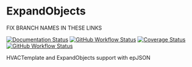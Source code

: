 # ExpandObjects

FIX BRANCH NAMES IN THESE LINKS

[![Documentation Status](https://readthedocs.org/projects/epjson-expandobjects/badge/?version=latest)](https://epjson-expandobjects.readthedocs.io/en/latest/?badge=latest)
[![GitHub Workflow Status](https://img.shields.io/github/workflow/status/john-grando/pyExpandObjects/Unit%20Tests)](https://github.com/john-grando/pyExpandObjects/actions)
[![Coverage Status](https://coveralls.io/repos/github/john-grando/pyExpandObjects/badge.svg?branch=main)](https://coveralls.io/github/john-grando/pyExpandObjects?branch=main)
[![GitHub Workflow Status](https://img.shields.io/github/workflow/status/john-grando/pyExpandObjects/Flake8?label=pep8)](https://github.com/john-grando/pyExpandObjects/actions)

HVACTemplate and ExpandObjects support with epJSON
